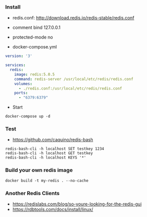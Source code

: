 ### Install

- redis.conf: http://download.redis.io/redis-stable/redis.conf
- comment bind 127.0.0.1
- protected-mode no

- docker-compose.yml
```yaml
version: '3'

services:
  redis:
    image: redis:5.0.5
    command: redis-server /usr/local/etc/redis/redis.conf
    volumes:
      - ./redis.conf:/usr/local/etc/redis/redis.conf
    ports:
      - "6379:6379"
```
- Start
```console
docker-compose up -d
```

### Test
- https://github.com/caquino/redis-bash
```console
redis-bash-cli -h localhost SET testkey 1234
redis-bash-cli -h localhost GET testkey
redis-bash-cli -h localhost KEYS '*'
```

### Build your own redis image
```console
docker build -t my-redis . --no-cache
```

### Another Redis Clients
- https://redislabs.com/blog/so-youre-looking-for-the-redis-gui
- https://rdbtools.com/docs/install/linux/
